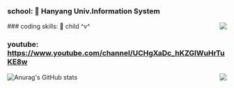 ### school: 🦁 Hanyang Univ.Information System
<img align='right' src='http://mazassumnida.wtf/api/v2/generate_badge?boj=dongwook1214'>
### coding skills: 🧒 child ^v^


### youtube: https://www.youtube.com/channel/UCHgXaDc_hKZGlWuHrTuKE8w

<img align='right' src='https://github-readme-stats.vercel.app/api/top-langs/?username=dongwook1214&layout=compact'>

![Anurag's GitHub stats](https://github-readme-stats.vercel.app/api?username=dongwook1214&show_icons=true&theme=radical)
